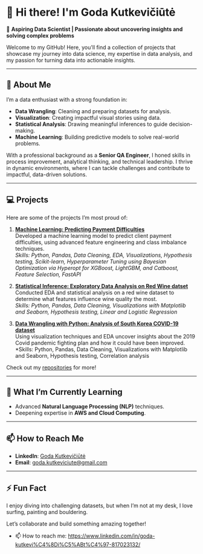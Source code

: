 # 👋 Hi there! I'm Goda Kutkevičiūtė  

🚀 **Aspiring Data Scientist | Passionate about uncovering insights and solving complex problems**  

Welcome to my GitHub! Here, you'll find a collection of projects that showcase my journey into data science, my expertise in data analysis, and my passion for turning data into actionable insights.  

---

## 🌟 About Me  

I’m a data enthusiast with a strong foundation in:  
- **Data Wrangling**: Cleaning and preparing datasets for analysis.
- **Visualization**: Creating impactful visual stories using data. 
- **Statistical Analysis**: Drawing meaningful inferences to guide decision-making.  
- **Machine Learning**: Building predictive models to solve real-world problems.  
 

With a professional background as a **Senior QA Engineer**, I honed skills in process improvement, analytical thinking, and technical leadership. I thrive in dynamic environments, where I can tackle challenges and contribute to impactful, data-driven solutions.  

---

## 💻 Projects  

Here are some of the projects I’m most proud of:  
1. **[ Machine Learning: Predicting Payment Difficulties](#)**  
  Developed a machine learning model to predict client payment difficulties, using advanced feature engineering and class imbalance techniques.  
  *Skills: Python, Pandas, Data Cleaning, EDA, Visualizations, Hypothesis testing, Scikit-learn, Hyperparameter Tuning using Bayesian Optimization via Hyperopt  for XGBoost, LightGBM, and Catboost, Feature Selection, FastAPI*  

2. **[ Statistical Inference: Exploratory Data Analysis on Red Wine datset](#)**  
  Conducted EDA and statistical analysis on a red wine dataset to determine what features influence wine quality the most.  
  *Skills: Python, Pandas, Data Cleaning, Visualizations with Matplotlib and Seaborn, Hypothesis testing, Linear and Logistic Regression*  

3. **[Data Wrangling with Python: Analysis of South Korea COVID-19 dataset](#)**  
  Using visualization techniques and EDA uncover insights about the 2019 Covid pandemic fighting plan and how it could have been improved.  
  *Skills: Python, Pandas, Data Cleaning, Visualizations with Matplotlib and Seaborn, Hypothesis testing, Correlation analysis

Check out my [repositories](#) for more!  

---

## 🌱 What I’m Currently Learning  
- Advanced **Natural Language Processing (NLP)** techniques.  
- Deepening expertise in **AWS and Cloud Computing**.  

---

## 📫 How to Reach Me  
- **LinkedIn**: [Goda Kutkevičiūtė](https://www.linkedin.com/in/goda-kutkevi%C4%8Di%C5%ABt%C4%97-817023132/)  
- **Email**: [goda.kutkeviciute@gmail.com](goda.kutkeviciute@gmail.com)  

---

## ⚡ Fun Fact  
I enjoy diving into challenging datasets, but when I’m not at my desk, I love surfing, painting and bouldering.  

Let’s collaborate and build something amazing together!  





- 📫 How to reach me: https://www.linkedin.com/in/goda-kutkevi%C4%8Di%C5%ABt%C4%97-817023132/
<!--
**GodaKut/GodaKut** is a ✨ _special_ ✨ repository because its `README.md` (this file) appears on your GitHub profile.

Here are some ideas to get you started:

- 🔭 I’m currently working on ...
- 🌱 I’m currently learning ...
- 👯 I’m looking to collaborate on ...
- 🤔 I’m looking for help with ...
- 💬 Ask me about ...
...
- 😄 Pronouns: ...
- ⚡ Fun fact: ...
-->
